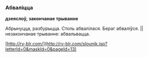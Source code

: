 ### Абваліцца
**дзеяслоў, закончанае трыванне**

Абрынуцца, разбурыцца. Столь абвалілася. Бераг абваліўся. || незакончанае трыванне: абвальвацца.

<a rel="author">[http://rv-blr.com/](http://rv-blr.com/slounik.jsp?letterId=0&maskId=0&pageId=13)</a>
